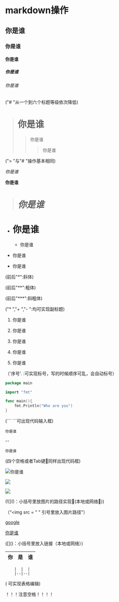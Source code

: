 # markdown操作

## 你是谁
### 你是谁
#### 你是谁
##### 你是谁
###### 你是谁

("# "从一个到六个标题等级依次降低)

> # 你是谁
> > 你是谁
> > > 你是谁

("> "与"# "操作基本相同)

*你是谁*

**你是谁**

> # ***你是谁***

* # 你是谁 
  * 你是谁

+ 你是谁

- 你是谁

(前后"*":斜体)

(前后"**":粗体)

(前后"***":斜粗体) 

("* ","+ ","- ":均可实现副标题)

1. 你是谁

2. 你是谁

3. 你是谁

6. 你是谁

9. 你是谁

（\'序号'. \:可实现标号，写的时候顺序可乱，会自动标号）


```go
package main

import "fmt"

func main(){
    fmt.Println("Who are you")
}

```

(\```   ```可出现代码输入框)

    你是谁

--

    你是谁

(四个空格或者Tab键同样出现代码框)


![你是谁](/Users/apple/Desktop/壁纸/刀剑2.png)

<img src = "/Users/apple/Desktop/壁纸/刀剑6.jpg">

![](http://img15.3lian.com/2015/h1/258/d/67.jpg)

(\!\[]\()：小括号里放图片的路径实现(本地或网络))

（“<img src = " " 引号里放入图片路径”）

[google](http://www.google.com)

[你是谁](/Users/apple/Desktop/壁纸/刀剑2.png)

(\[]\()：小括号里放入链接（本地或网络）)

| 你  | 是 | 谁 |
|----:|----|----|

```
    |  |  |
    |--|--|
```
 ( 可实现表格编辑)

！！！注意空格！！！！





